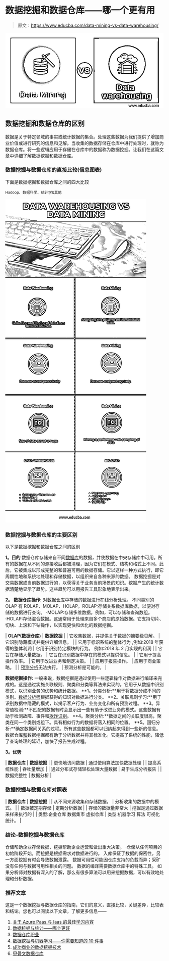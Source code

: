 # 数据挖掘和数据仓库——哪一个更有用

> 原文：<https://www.educba.com/data-mining-vs-data-warehousing/>

![Data Mining vs Data warehousing](img/26b7b5a80c67a1a24fb7eddd4ab7de15.png)



## 数据挖掘和数据仓库的区别

数据是关于特定领域的事实或统计数据的集合。处理这些数据为我们提供了增加商业价值或进行研究的信息和见解。当收集的数据存储在仓库中进行处理时，就称为数据仓库。将一些逻辑应用于存储在仓库中的数据称为数据挖掘。让我们在这篇文章中详细了解数据挖掘和数据仓库。

### 数据挖掘与数据仓库的直接比较(信息图表)

下面是数据挖掘和数据仓库之间的四大比较

<small>Hadoop、数据科学、统计学&其他</small>

![ Data Mining vs Data warehousing ](img/da6eabfa8d7ecb5bad98e3b44487fbf6.png)



### 数据挖掘与数据仓库的主要区别

以下是数据挖掘和数据仓库之间的区别

**1。目的**
数据仓库存储来自不同[数据库](https://www.educba.com/course/migration-of-websites-and-databases-to-azure/)的数据，并使数据在中央存储库中可用。所有的数据在从不同的源接收后都被清理，因为它们在模式、结构和格式上不同。此后，它被集成以形成完整的和普遍可用的数据存储。它以这样一种方式执行，即它周期性地和系统地处理和存储数据，以组织来自各种来源的数据。
数据挖掘是对交易数据或当前数据进行的，以获得关于业务当前场景的知识。挖掘产生的统计数据清楚地显示了趋势。这些趋势可以用报告工具形象地表示出来。

**2。**
**数据仓库操作:**
对[数据仓库](https://www.educba.com/10-popular-data-warehouse-tools/)中存储的数据进行在线分析处理。
不同类别的 OLAP 有 ROLAP、MOLAP、HOLAP。ROLAP:存储关系数据库数据，以便对存储的数据进行查询。
·MOLAP:存储多维数据。例如，可以存储和查询数组。
·HOLAP:存储混合数据。这通常用于处理来自多个商店的原始数据。它支持切片、切块、上滚和下钻操作，以实现更快和优化的数据挖掘。

| **OLAP(数据仓库)** | **数据挖掘** |
| 它收集数据，并提供关于数据的摘要级见解。 | 它识别隐藏模式并提供详细信息。 |
| 它用于标识系统的整体行为
,例如:2018 年获得的整体利润 | 它用于识别特定模块的行为。
例如:2018 年 2 月实现的利润 |
| 它旨在存储大量数据。 | 它旨在识别数据中存在的模式以提供信息。 |
| 它用于提高操作效率。 | 它用于改进业务和制定决策。 |
| 应用于报告操作。 | 应用于商业策略。 |
| [预测分析](https://www.educba.com/predictive-analysis-vs-forecasting/)无法执行。 | 预测分析是可能的。 |

**数据挖掘操作:**
一般来说，数据挖掘是通过使用一些逻辑操作对数据进行编译来完成的。这是通过实施关联规则、聚类和分类等算法来实现的。它用于从数据中识别模式，以识别业务的优势和统计数据。
**1。分类分析:**用于将数据分成不同的类别。[数据分析师](https://www.educba.com/data-scientist-vs-business-analyst/)根据获得的知识对数据进行分类。
**2。关联规则学习:**用于识别数据中隐藏的模式，以揭示客户行为、业务变化和所有预测过程。
**3。异常值检测:**不匹配的数据有时会显示出一些有助于改进业务的模式。这些数据有助于检测故障、事件和[欺诈识别](https://www.educba.com/fraud-detection-analytics/)。
**4。聚类分析:**数据之间的关联度很高，聚类在同一个类别或组下。具有相似行为的数据将落入相同的位置。
**5。回归分析:**确定数据间关系的过程。所有这些数据都可以归纳起来得到一些新的信息。
数据仓库[和](https://www.educba.com/career-in-data-warehousing/)数据挖掘都有助于分析数据并将其标准化。它提高了系统的性能，降低了查询处理的延迟，加快了报告生成过程。

**3。优势**

| **数据仓库** | **数据挖掘** |
| 更快地访问数据 | 通过使用算法加快数据处理 |
| 提高系统性能 | 吞吐量增加 |
| 通过分布式存储轻松处理大量数据 | 易于生成分析报告 |
| 数据完整性 | 数据分析 |

### 数据挖掘与数据仓库对照表

| **数据仓库** | **数据挖掘** |
| 从不同来源收集和存储数据。 | 分析收集的数据中的模式。 |
| 数据被定期存储 | 定期分析数据 |
| 存储的数据量非常大 | 挖掘是通过数据采样来执行的 |
| 类型:企业仓库
数据集市
虚拟仓库 | 类型:机器学习
算法
可视化
统计。 |

### 结论–数据挖掘与数据仓库

仓储帮助企业存储数据，挖掘帮助企业运营和做出重大决策。
·仓储从任何项目的初始阶段开始，而挖掘是根据需求对数据进行的。
入库保证了数据的保密性，另一方面挖掘有时会导致数据泄露。
数据可用性可能因仓库支持的负载而异；采矿没有任何与数据可用性相关的问题。
数据的编译需要数据仓库中的特殊工具。
如果分析师对数据有深入的了解，那么有很多算法可以用来挖掘数据，可以有效地处理和分析数据。

### 推荐文章

这是一个数据挖掘与数据仓库的指南，它们的意义，直接比较，关键差异，比较表和结论。您也可以阅读以下文章，了解更多信息——

1.  [关于 Azure Paas 与 Iaas 的最佳学习内容](https://www.educba.com/azure-paas-vs-iaas/)
2.  [数据挖掘与统计——哪个更好](https://www.educba.com/data-mining-vs-statistics/)
3.  [数据仓库职业](https://www.educba.com/career-in-data-warehousing/)
4.  [数据挖掘与机器学习——你需要知道的 10 件事](https://www.educba.com/data-mining-vs-machine-learning/)
5.  [成功商业的数据挖掘技术](https://www.educba.com/8-data-mining-techniques-for-best-results/)
6.  [甲骨文数据仓库](https://www.educba.com/oracle-data-warehousing/)





